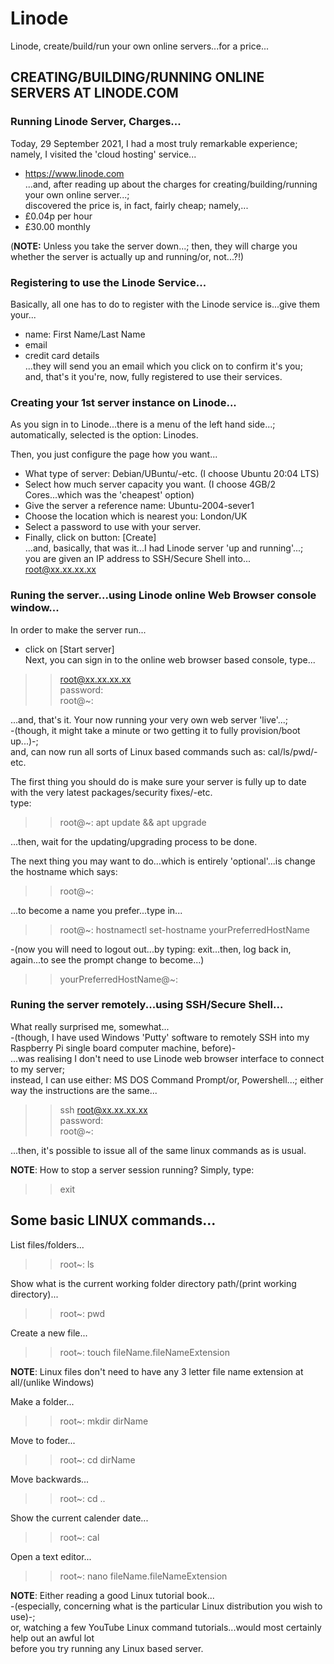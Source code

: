 # Linode
Linode, create/build/run your own online servers...for a price...

## CREATING/BUILDING/RUNNING ONLINE SERVERS AT LINODE.COM  

### Running Linode Server, Charges...  

Today, 29 September 2021, I had a most truly remarkable experience; namely, I visited the 'cloud hosting' service...    
- https://www.linode.com  
...and, after reading up about the charges for creating/building/running your own online server...;    
discovered the price is, in fact, fairly cheap; namely,...    
- £0.04p per hour  
- £30.00 monthly  
 
(**NOTE:** Unless you take the server down...; then, they will charge you whether the server is actually up and running/or, not...?!)  

### Registering to use the Linode Service...  

Basically, all one has to do to register with the Linode service is...give them your...    
- name: First Name/Last Name      
- email  
- credit card  details  
...they will send you an email which you click on to confirm it's you;   
and, that's it you're, now, fully registered to use their services.  

### Creating your 1st server instance on Linode...  

As you sign in to Linode...there is a menu of the left hand side...;  
automatically, selected is the option: Linodes.  

Then, you just configure the page how you want...  
- What type of server: Debian/UBuntu/-etc. (I choose Ubuntu 20:04 LTS)    
- Select how much server capacity you want. (I choose 4GB/2 Cores...which was the 'cheapest' option)      
- Give the server a reference name: Ubuntu-2004-sever1  
- Choose the location which is nearest you: London/UK  
- Select a password to use with your server.   
- Finally, click on button: [Create]  
...and, basically, that was it...I had Linode server 'up and running'...;    
you are given an IP address to SSH/Secure Shell into...  
root@xx.xx.xx.xx

### Runing the server...using Linode online Web Browser console window...   

In order to make the server run...  
- click on [Start server]    
Next, you can sign in to the online web browser based console, type...  

>> root@xx.xx.xx.xx    
>> password:    
>> root@~:  

...and, that's it. Your now running your very own web server 'live'...;    
-(though, it might take a minute or two getting it to fully provision/boot up...)-;    
and, can now run all sorts of Linux based commands such as: cal/ls/pwd/-etc.  

The first thing you should do is make sure your server is fully up to date with the very latest packages/security fixes/-etc.    
type:   

>> root@~: apt update && apt upgrade  

...then, wait for the updating/upgrading process to be done.    

The next thing you may want to do...which is entirely 'optional'...is change the hostname which says:   

>>root@~:  

...to become a name you prefer...type in...  

>>root@~: hostnamectl set-hostname yourPreferredHostName  

-(now you will need to logout out...by typing: exit...then, log back in, again...to see the prompt change to become...)    

>>yourPreferredHostName@~:    

### Runing the server remotely...using SSH/Secure Shell...  

What really surprised me, somewhat...  
-(though, I have used Windows 'Putty' software to remotely SSH into my Raspberry Pi single board computer machine, before)-    
...was realising I don't need to use Linode web browser interface to connect to my server;    
instead, I can use either: MS DOS Command Prompt/or, Powershell...; either way the instructions are the same...  

>> ssh root@xx.xx.xx.xx  
>> password:   
>> root@~:  

...then, it's possible to issue all of the same linux commands as is usual.

**NOTE**: How to stop a server session running? Simply, type:  

>> exit  

## Some basic LINUX commands...

List files/folders...  
>>root~: ls  

Show what is the current working folder directory path/(print working directory)...  
>>root~: pwd  

Create a new file...  
>>root~: touch fileName.fileNameExtension  

**NOTE**: Linux files don't need to have any 3 letter file name extension at all/(unlike Windows)     

Make a folder...  
>>root~: mkdir dirName  
  
Move to foder...
>>root~: cd dirName  

Move backwards...  
>>root~: cd ..  

Show the current calender date...
>>root~: cal  

Open a text editor...
>>root~: nano fileName.fileNameExtension  

**NOTE**: Either reading a good Linux tutorial book...  
-(especially, concerning what is the particular Linux distribution you wish to use)-;    
or, watching a few YouTube Linux command tutorials...would most certainly help out an awful lot     
before you try running any Linux based server.     







